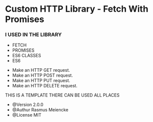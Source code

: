 # Custom HTTP Library - Fetch With Promises

### I USED IN THE LIBRARY

- FETCH
- PROMISES
- ES6 CLASSES
- ES6

* Make an HTTP GET request.
* Make an HTTP POST request.
* Make an HTTP PUT request.
* Make an HTTP DELETE request.

THIS IS A TEMPLATE THERE CAN BE USED ALL PLACES

- @Version 2.0.0
- @Authur Rasmus Meiencke
- @License MIT
